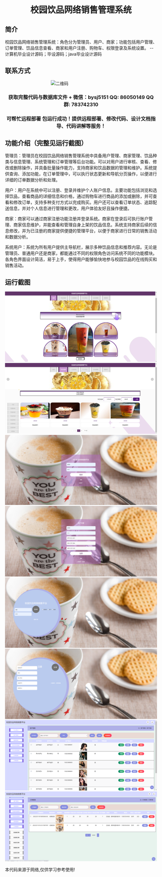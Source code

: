 <p><h1 align="center">校园饮品网络销售管理系统</h1></p>

## 简介
校园饮品网络销售管理系统：角色分为管理员、用户、商家；功能包括用户管理、订单管理、饮品信息查看、商家和用户注册、购物车、权限登录及系统设置。    --计算机毕业设计源码；毕设源码；java毕业设计源码


## 联系方式
<img src="https://bs-1329754181.cos.ap-shanghai.myqcloud.com/wx.jpg" alt="二维码" style="display: block; margin: 0 auto;" width="200px">
<p><h3 align="center">获取完整代码与数据库文件 + 微信：bysj5151 QQ: 86050149 QQ群: 783742310</h3></p>
<p><h3 align="center">可帮忙远程部署 包运行成功！提供远程部署、修改代码、设计文档指导、代码讲解等服务！</h3></p>

## 功能介绍（完整见运行截图）
管理员：管理员在校园饮品网络销售管理系统中具备用户管理、商家管理、饮品种类与信息管理、系统管理和订单管理等后台功能。可以对用户进行审核、查看、修改或删除操作，并具备批量操作能力，支持商家和饮品数据的管理和维护。系统提供查询、添加功能，在订单管理中，可以执行状态更新和导航分页操作，以便进行详细的订单数据分析和处理。

用户：用户在系统中可以注册、登录并维护个人账户信息。主要功能包括浏览和选择饮品，查看商品的详细信息和价格，通过购物车进行商品的添加或删除，并可查看和修改订单，支持多种支付方式以完成购买。用户还可以查看订单状态、追踪配送信息，并对个人信息进行管理和更改，用户体验友好且操作便捷。

商家：商家可以通过商家注册功能注册并登录系统。商家在登录后可执行账户管理、商家信息维护，并能查看和管理自身上架的饮品信息。系统支持商家后续的信息修改，并为已注册的商家提供便捷的管理平台，以便于商家进行日常的销售活动和数据分析。

系统用户：系统为所有用户提供主导航栏，展示多种饮品信息和推荐内容。无论是管理员、普通用户还是商家，都能通过不同的权限角色访问系统不同的功能模块。各角色界面设计简洁，易于上手，使得用户能够愉快地参与校园饮品的在线购买和销售活动。


## 运行截图
![](imgs/588112-20230724102505166-1512504650.png)
![](imgs/588112-20230724102513418-939166852.png)
![](imgs/588112-20230724102517527-39483756.png)
![](imgs/588112-20230724102525874-1580718630.png)
![](imgs/588112-20230724102541790-2047788393.png)
![](imgs/588112-20230724102549789-1697782923.png)
![](imgs/588112-20230724102557348-2055715441.png)
![](imgs/588112-20230724102602312-1126534182.png)

<p>本代码来源于网络,仅供学习参考使用!</p>
